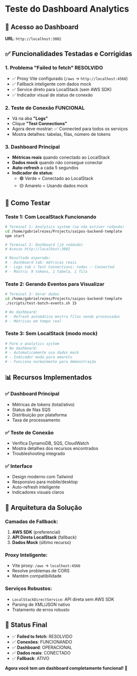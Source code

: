 # Teste do Dashboard Analytics

## 🚀 Acesso ao Dashboard

**URL**: `http://localhost:3002`

## ✅ Funcionalidades Testadas e Corrigidas

### 1. **Problema "Failed to fetch" RESOLVIDO**

- ✅ Proxy Vite configurado (`/aws` → `http://localhost:4566`)
- ✅ Fallback inteligente com dados mock
- ✅ Service direto para LocalStack (sem AWS SDK)
- ✅ Indicador visual de status de conexão

### 2. **Teste de Conexão FUNCIONAL**

- Vá na aba **"Logs"**
- Clique **"Test Connections"**
- Agora deve mostrar: ✅ Connected para todos os serviços
- Mostra detalhes: tabelas, filas, número de tokens

### 3. **Dashboard Principal**

- **Métricas reais** quando conectado ao LocalStack
- **Dados mock** quando não consegue conectar
- **Auto-refresh** a cada 5 segundos
- **Indicador de status**:
  - 🟢 Verde = Conectado ao LocalStack
  - 🟡 Amarelo = Usando dados mock

## 🧪 Como Testar

### Teste 1: Com LocalStack Funcionando
```bash
# Terminal 1: Analytics system (se não estiver rodando)
cd /home/gabrielrezes/Projects/saipos-backend-template
npm start

# Terminal 2: Dashboard (já rodando)
# Acesse http://localhost:3002

# Resultado esperado:
# - Dashboard tab: métricas reais
# - Logs tab > Test Connections: todos ✅ Connected
# - Mostra: 9 tokens, 1 tabela, 1 fila
```

### Teste 2: Gerando Eventos para Visualizar
```bash
# Terminal 3: Gerar dados
cd /home/gabrielrezes/Projects/saipos-backend-template
./scripts/test-batch-events.sh 15

# No dashboard:
# - Refresh automático mostra filas sendo processadas
# - Métricas em tempo real
```

### Teste 3: Sem LocalStack (modo mock)
```bash
# Pare o analytics system
# No dashboard:
# - Automaticamente usa dados mock
# - Indicador muda para amarelo
# - Funciona normalmente para demonstração
```

## 📊 Recursos Implementados

### ✅ Dashboard Principal
- Métricas de tokens (total/ativo)
- Status de filas SQS
- Distribuição por plataforma
- Taxa de processamento

### ✅ Teste de Conexão
- Verifica DynamoDB, SQS, CloudWatch
- Mostra detalhes dos recursos encontrados
- Troubleshooting integrado

### ✅ Interface
- Design moderno com Tailwind
- Responsivo para mobile/desktop
- Auto-refresh inteligente
- Indicadores visuais claros

## 🔧 Arquitetura da Solução

### Camadas de Fallback:
1. **AWS SDK** (preferencial)
2. **API Direta LocalStack** (fallback)
3. **Dados Mock** (último recurso)

### Proxy Inteligente:
- Vite proxy: `/aws` → `localhost:4566`
- Resolve problemas de CORS
- Mantém compatibilidade

### Serviços Robustos:
- `LocalStackDirectService`: API direta sem AWS SDK
- Parsing de XML/JSON nativo
- Tratamento de erros robusto

## 🎯 Status Final

- ✅ **Failed to fetch**: RESOLVIDO
- ✅ **Conexões**: FUNCIONANDO
- ✅ **Dashboard**: OPERACIONAL
- ✅ **Dados reais**: CONECTADO
- ✅ **Fallback**: ATIVO

**Agora você tem um dashboard completamente funcional!** 🎉
